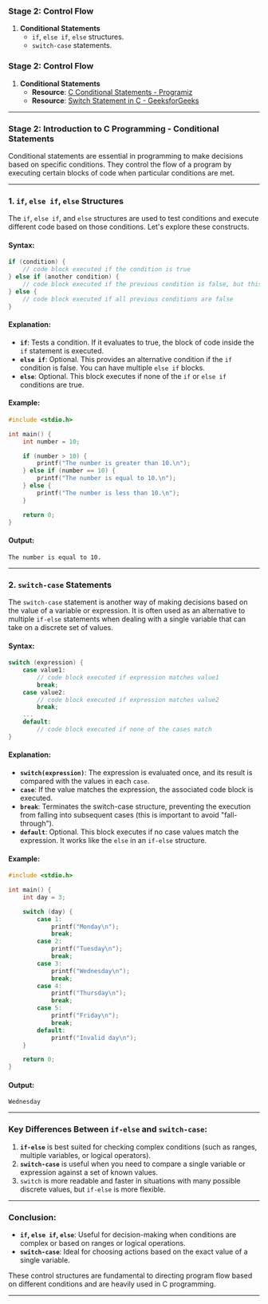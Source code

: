 ### **Stage 2: Control Flow**

1. **Conditional Statements**
   - `if`, `else if`, `else` structures.
   - `switch-case` statements.


### **Stage 2: Control Flow**

1. **Conditional Statements**
   - **Resource**: [C Conditional Statements - Programiz](https://www.programiz.com/c-programming/c-if-else)
   - **Resource**: [Switch Statement in C - GeeksforGeeks](https://www.geeksforgeeks.org/switch-statement-cc/)


---

### **Stage 2: Introduction to C Programming - Conditional Statements**

Conditional statements are essential in programming to make decisions based on specific conditions. They control the flow of a program by executing certain blocks of code when particular conditions are met.

---

### 1. **`if`, `else if`, `else` Structures**

The `if`, `else if`, and `else` structures are used to test conditions and execute different code based on those conditions. Let's explore these constructs.

#### **Syntax**:
```c
if (condition) {
    // code block executed if the condition is true
} else if (another condition) {
    // code block executed if the previous condition is false, but this one is true
} else {
    // code block executed if all previous conditions are false
}
```

#### **Explanation**:
- **`if`**: Tests a condition. If it evaluates to true, the block of code inside the `if` statement is executed.
- **`else if`**: Optional. This provides an alternative condition if the `if` condition is false. You can have multiple `else if` blocks.
- **`else`**: Optional. This block executes if none of the `if` or `else if` conditions are true.

#### **Example**:
```c
#include <stdio.h>

int main() {
    int number = 10;

    if (number > 10) {
        printf("The number is greater than 10.\n");
    } else if (number == 10) {
        printf("The number is equal to 10.\n");
    } else {
        printf("The number is less than 10.\n");
    }

    return 0;
}
```

#### **Output**:
```
The number is equal to 10.
```

---

### 2. **`switch-case` Statements**

The `switch-case` statement is another way of making decisions based on the value of a variable or expression. It is often used as an alternative to multiple `if-else` statements when dealing with a single variable that can take on a discrete set of values.

#### **Syntax**:
```c
switch (expression) {
    case value1:
        // code block executed if expression matches value1
        break;
    case value2:
        // code block executed if expression matches value2
        break;
    ...
    default:
        // code block executed if none of the cases match
}
```

#### **Explanation**:
- **`switch(expression)`**: The expression is evaluated once, and its result is compared with the values in each `case`.
- **`case`**: If the value matches the expression, the associated code block is executed.
- **`break`**: Terminates the switch-case structure, preventing the execution from falling into subsequent cases (this is important to avoid "fall-through").
- **`default`**: Optional. This block executes if no case values match the expression. It works like the `else` in an `if-else` structure.

#### **Example**:
```c
#include <stdio.h>

int main() {
    int day = 3;

    switch (day) {
        case 1:
            printf("Monday\n");
            break;
        case 2:
            printf("Tuesday\n");
            break;
        case 3:
            printf("Wednesday\n");
            break;
        case 4:
            printf("Thursday\n");
            break;
        case 5:
            printf("Friday\n");
            break;
        default:
            printf("Invalid day\n");
    }

    return 0;
}
```

#### **Output**:
```
Wednesday
```

---

### **Key Differences Between `if-else` and `switch-case`**:

1. **`if-else`** is best suited for checking complex conditions (such as ranges, multiple variables, or logical operators).
2. **`switch-case`** is useful when you need to compare a single variable or expression against a set of known values.
3. `switch` is more readable and faster in situations with many possible discrete values, but `if-else` is more flexible.

---

### **Conclusion**:
- **`if`, `else if`, `else`**: Useful for decision-making when conditions are complex or based on ranges or logical operations.
- **`switch-case`**: Ideal for choosing actions based on the exact value of a single variable.

These control structures are fundamental to directing program flow based on different conditions and are heavily used in C programming.

---